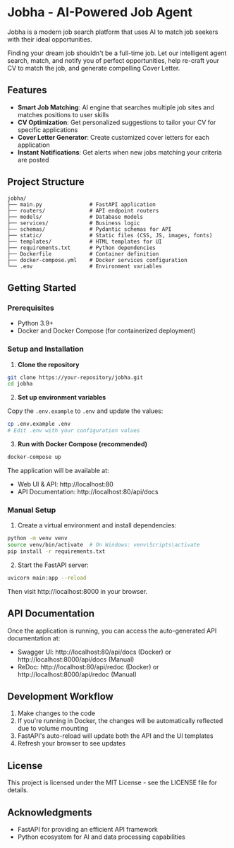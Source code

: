 # Jobha - AI-Powered Job Agent

Jobha is a modern job search platform that uses AI to match job seekers with their ideal opportunities.

Finding your dream job shouldn't be a full-time job. Let our intelligent agent search, match, and notify you of perfect opportunities, help re-craft your CV to match the job, and generate compelling Cover Letter.

## Features

- **Smart Job Matching**: AI engine that searches multiple job sites and matches positions to user skills
- **CV Optimization**: Get personalized suggestions to tailor your CV for specific applications
- **Cover Letter Generator**: Create customized cover letters for each application
- **Instant Notifications**: Get alerts when new jobs matching your criteria are posted

## Project Structure

```
jobha/
├── main.py               # FastAPI application
├── routers/              # API endpoint routers
├── models/               # Database models
├── services/             # Business logic
├── schemas/              # Pydantic schemas for API
├── static/               # Static files (CSS, JS, images, fonts)
├── templates/            # HTML templates for UI
├── requirements.txt      # Python dependencies
├── Dockerfile            # Container definition
├── docker-compose.yml    # Docker services configuration
└── .env                  # Environment variables
```

## Getting Started

### Prerequisites

- Python 3.9+
- Docker and Docker Compose (for containerized deployment)

### Setup and Installation

1. **Clone the repository**

```bash
git clone https://your-repository/jobha.git
cd jobha
```

2. **Set up environment variables**

Copy the `.env.example` to `.env` and update the values:

```bash
cp .env.example .env
# Edit .env with your configuration values
```

3. **Run with Docker Compose (recommended)**

```bash
docker-compose up
```

The application will be available at:
- Web UI & API: http://localhost:80
- API Documentation: http://localhost:80/api/docs

### Manual Setup

1. Create a virtual environment and install dependencies:

```bash
python -m venv venv
source venv/bin/activate  # On Windows: venv\Scripts\activate
pip install -r requirements.txt
```

2. Start the FastAPI server:

```bash
uvicorn main:app --reload
```

Then visit http://localhost:8000 in your browser.

## API Documentation

Once the application is running, you can access the auto-generated API documentation at:

- Swagger UI: http://localhost:80/api/docs (Docker) or http://localhost:8000/api/docs (Manual)
- ReDoc: http://localhost:80/api/redoc (Docker) or http://localhost:8000/api/redoc (Manual)

## Development Workflow

1. Make changes to the code
2. If you're running in Docker, the changes will be automatically reflected due to volume mounting
3. FastAPI's auto-reload will update both the API and the UI templates
4. Refresh your browser to see updates

## License

This project is licensed under the MIT License - see the LICENSE file for details.

## Acknowledgments

- FastAPI for providing an efficient API framework
- Python ecosystem for AI and data processing capabilities